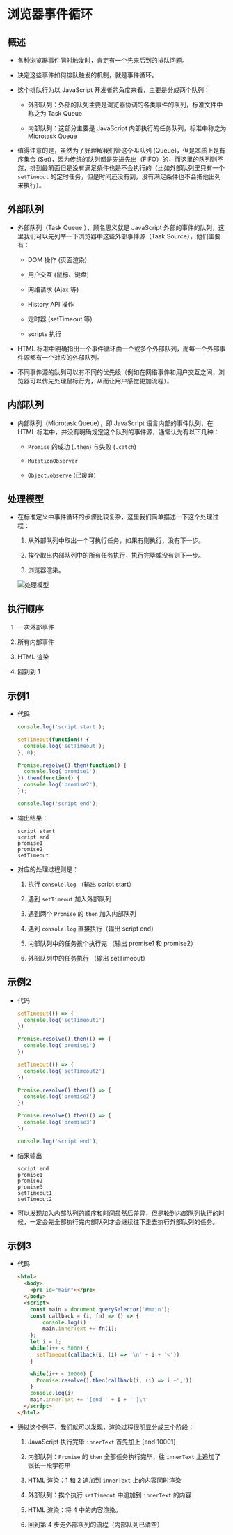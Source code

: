 # 浏览器事件循环

## 概述

  - 各种浏览器事件同时触发时，肯定有一个先来后到的排队问题。

  - 决定这些事件如何排队触发的机制，就是事件循环。

  - 这个排队行为以 JavaScript 开发者的角度来看，主要是分成两个队列：

      - 外部队列：外部的队列主要是浏览器协调的各类事件的队列，标准文件中称之为 Task Queue

      - 内部队列：这部分主要是 JavaScript 内部执行的任务队列，标准中称之为 Microtask Queue

  - 值得注意的是，虽然为了好理解我们管这个叫队列 (Queue)，但是本质上是有序集合 (Set)，因为传统的队列都是先进先出（FIFO）的，而这里的队列则不然，排到最前面但是没有满足条件也是不会执行的（比如外部队列里只有一个 `setTimeout` 的定时任务，但是时间还没有到，没有满足条件也不会把他出列来执行）。

## 外部队列

  - 外部队列（Task Queue ），顾名思义就是 JavaScript 外部的事件的队列，这里我们可以先列举一下浏览器中这些外部事件源（Task Source），他们主要有：

      - DOM 操作 (页面渲染)

      - 用户交互 (鼠标、键盘)

      - 网络请求 (Ajax 等)

      - History API 操作

      - 定时器 (setTimeout 等)

      - scripts 执行

  - HTML 标准中明确指出一个事件循环由一个或多个外部队列，而每一个外部事件源都有一个对应的外部队列。

  - 不同事件源的队列可以有不同的优先级（例如在网络事件和用户交互之间，浏览器可以优先处理鼠标行为，从而让用户感觉更加流程）。

## 内部队列

  - 内部队列（Microtask Queue），即 JavaScript 语言内部的事件队列，在 HTML 标准中，并没有明确规定这个队列的事件源，通常认为有以下几种：

      - `Promise` 的成功 (`.then`) 与失败 (`.catch`)

      - `MutationObserver`

      - `Object.observe` (已废弃)

## 处理模型

  - 在标准定义中事件循环的步骤比较复杂，这里我们简单描述一下这个处理过程：

    1.  从外部队列中取出一个可执行任务，如果有则执行，没有下一步。

    2.  挨个取出内部队列中的所有任务执行，执行完毕或没有则下一步。

    3.  浏览器渲染。

    ![处理模型](https://mmbiz.qpic.cn/sz_mmbiz_png/s4gib6lJMMRfv4KcNNTBtLarc2VcglkfWyic0VibnuAm3Jwe3VY1hK5BDy2ANnzfX3pYaO8rhibnmS5OtycHjEMRag/640?wx_fmt=png\&tp=webp\&wxfrom=5\&wx_lazy=1\&wx_co=1 "处理模型")

## 执行顺序

1.  一次外部事件

2.  所有内部事件

3.  HTML 渲染

4.  回到到 1

## 示例1

  - 代码

    ```javascript
    console.log('script start');

    setTimeout(function() {
      console.log('setTimeout');
    }, 0);

    Promise.resolve().then(function() {
      console.log('promise1');
    }).then(function() {
      console.log('promise2');
    });

    console.log('script end');
    ```

  - 输出结果：

    ```text
    script start
    script end
    promise1
    promise2
    setTimeout
    ```

  - 对应的处理过程则是：

    1.  执行 `console.log` （输出 script start）

    2.  遇到 `setTimeout` 加入外部队列

    3.  遇到两个 `Promise` 的 `then` 加入内部队列

    4.  遇到 `console.log` 直接执行（输出 script end）

    5.  内部队列中的任务挨个执行完 （输出 promise1 和 promise2）

    6.  外部队列中的任务执行 （输出 setTimeout）

## 示例2

  - 代码

    ```javascript
    setTimeout(() => {
      console.log('setTimeout1')
    })

    Promise.resolve().then(() => {
      console.log('promise1')
    })

    setTimeout(() => {
      console.log('setTimeout2')
    })

    Promise.resolve().then(() => {
      console.log('promise2')
    })

    Promise.resolve().then(() => {
      console.log('promise3')
    })

    console.log('script end');
    ```

  - 结果输出

    ```text
    script end
    promise1
    promise2
    promise3
    setTimeout1
    setTimeout2
    ```

  - 可以发现加入内部队列的顺序和时间虽然后差异，但是轮到内部队列执行的时候，一定会先全部执行完内部队列才会继续往下走去执行外部队列的任务。

## 示例3

  - 代码

    ```html
    <html>
      <body>
        <pre id="main"></pre>
      </body>
      <script>
        const main = document.querySelector('#main');
        const callback = (i, fn) => () => {
            console.log(i)
            main.innerText += fn(i);
        };
        let i = 1;
        while(i++ < 5000) {
          setTimeout(callback(i, (i) => '\n' + i + '<'))
        }

        while(i++ < 10000) {
          Promise.resolve().then(callback(i, (i) => i +','))
        }
        console.log(i)
        main.innerText += '[end ' + i + ' ]\n'
      </script>
    </html>
    ```

  - 通过这个例子，我们就可以发现，渲染过程很明显分成三个阶段：

    1.  JavaScript 执行完毕 `innerText` 首先加上 \[end 10001]

    2.  内部队列：`Promise` 的 `then` 全部任务执行完毕，往 `innerText` 上追加了很长一段字符串

    3.  HTML 渲染：1 和 2 追加到 `innerText` 上的内容同时渲染

    4.  外部队列：挨个执行 `setTimeout` 中追加到 `innerText` 的内容

    5.  HTML 渲染：将 4 中的内容渲染。

    6.  回到第 4 步走外部队列的流程（内部队列已清空）
